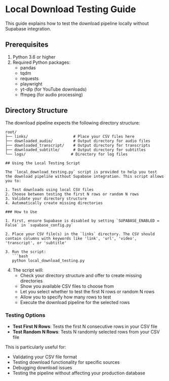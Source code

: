 # Local Download Testing Guide

This guide explains how to test the download pipeline locally without Supabase integration.

## Prerequisites

1. Python 3.6 or higher
2. Required Python packages:
   - pandas
   - tqdm
   - requests
   - playwright
   - yt-dlp (for YouTube downloads)
   - ffmpeg (for audio processing)

## Directory Structure

The download pipeline expects the following directory structure: 

```
root/
├── links/                    # Place your CSV files here
├── downloaded_audio/         # Output directory for audio files
├── downloaded_transcript/    # Output directory for transcripts
├── downloaded_subtitle/      # Output directory for subtitles
└── logs/                    # Directory for log files

## Using the Local Testing Script

The `local_download_testing.py` script is provided to help you test the download pipeline without Supabase integration. This script allows you to:

1. Test downloads using local CSV files
2. Choose between testing the first N rows or random N rows
3. Validate your directory structure
4. Automatically create missing directories

### How to Use

1. First, ensure Supabase is disabled by setting `SUPABASE_ENABLED = False` in `supabase_config.py`

2. Place your CSV file(s) in the `links` directory. The CSV should contain columns with keywords like 'link', 'url', 'video', 'transcript', or 'subtitle'

3. Run the script:
   ```bash
   python local_download_testing.py
   ```

4. The script will:
   - Check your directory structure and offer to create missing directories
   - Show you available CSV files to choose from
   - Let you select whether to test the first N rows or random N rows
   - Allow you to specify how many rows to test
   - Execute the download pipeline for the selected rows

### Testing Options

- **Test First N Rows**: Tests the first N consecutive rows in your CSV file
- **Test Random N Rows**: Tests N randomly selected rows from your CSV file

This is particularly useful for:
- Validating your CSV file format
- Testing download functionality for specific sources
- Debugging download issues
- Testing the pipeline without affecting your production database 